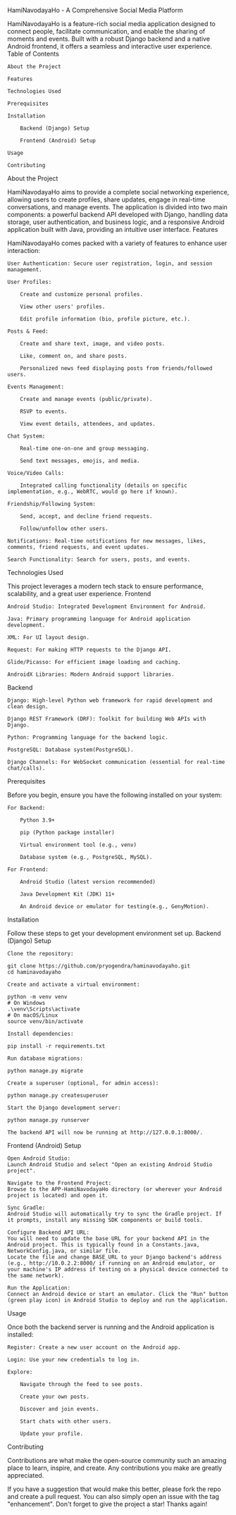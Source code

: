 HamiNavodayaHo - A Comprehensive Social Media Platform

HamiNavodayaHo is a feature-rich social media application designed to connect people, facilitate communication, and enable the sharing of moments and events. Built with a robust Django backend and a native Android frontend, it offers a seamless and interactive user experience.
Table of Contents

    About the Project

    Features

    Technologies Used

    Prerequisites

    Installation

        Backend (Django) Setup

        Frontend (Android) Setup

    Usage

    Contributing

About the Project

HamiNavodayaHo aims to provide a complete social networking experience, allowing users to create profiles, share updates, engage in real-time conversations, and manage events. The application is divided into two main components: a powerful backend API developed with Django, handling data storage, user authentication, and business logic, and a responsive Android application built with Java, providing an intuitive user interface.
Features

HamiNavodayaHo comes packed with a variety of features to enhance user interaction:

    User Authentication: Secure user registration, login, and session management.

    User Profiles:

        Create and customize personal profiles.

        View other users' profiles.

        Edit profile information (bio, profile picture, etc.).

    Posts & Feed:

        Create and share text, image, and video posts.

        Like, comment on, and share posts.

        Personalized news feed displaying posts from friends/followed users.

    Events Management:

        Create and manage events (public/private).

        RSVP to events.

        View event details, attendees, and updates.

    Chat System:

        Real-time one-on-one and group messaging.

        Send text messages, emojis, and media.

    Voice/Video Calls:

        Integrated calling functionality (details on specific implementation, e.g., WebRTC, would go here if known).

    Friendship/Following System:

        Send, accept, and decline friend requests.

        Follow/unfollow other users.

    Notifications: Real-time notifications for new messages, likes, comments, friend requests, and event updates.

    Search Functionality: Search for users, posts, and events.

Technologies Used

This project leverages a modern tech stack to ensure performance, scalability, and a great user experience.
Frontend

    Android Studio: Integrated Development Environment for Android.

    Java: Primary programming language for Android application development.

    XML: For UI layout design.

    Request: For making HTTP requests to the Django API.

    Glide/Picasso: For efficient image loading and caching.

    AndroidX Libraries: Modern Android support libraries.

Backend

    Django: High-level Python web framework for rapid development and clean design.

    Django REST Framework (DRF): Toolkit for building Web APIs with Django.

    Python: Programming language for the backend logic.

    PostgreSQL: Database system(PostgreSQL).

    Django Channels: For WebSocket communication (essential for real-time chat/calls).

Prerequisites

Before you begin, ensure you have the following installed on your system:

    For Backend:

        Python 3.9+

        pip (Python package installer)

        Virtual environment tool (e.g., venv)

        Database system (e.g., PostgreSQL, MySQL).

    For Frontend:

        Android Studio (latest version recommended)

        Java Development Kit (JDK) 11+

        An Android device or emulator for testing(e.g., GenyMotion).

Installation

Follow these steps to get your development environment set up.
Backend (Django) Setup

    Clone the repository:

    git clone https://github.com/pryogendra/haminavodayaho.git
    cd haminavodayaho

    Create and activate a virtual environment:

    python -m venv venv
    # On Windows
    .\venv\Scripts\activate
    # On macOS/Linux
    source venv/bin/activate

    Install dependencies:

    pip install -r requirements.txt

    Run database migrations:

    python manage.py migrate

    Create a superuser (optional, for admin access):

    python manage.py createsuperuser

    Start the Django development server:

    python manage.py runserver

    The backend API will now be running at http://127.0.0.1:8000/.

Frontend (Android) Setup

    Open Android Studio:
    Launch Android Studio and select "Open an existing Android Studio project".

    Navigate to the Frontend Project:
    Browse to the APP-HamiNavodayaHo directory (or wherever your Android project is located) and open it.

    Sync Gradle:
    Android Studio will automatically try to sync the Gradle project. If it prompts, install any missing SDK components or build tools.

    Configure Backend API URL:
    You will need to update the base URL for your backend API in the Android project. This is typically found in a Constants.java, NetworkConfig.java, or similar file.
    Locate the file and change BASE_URL to your Django backend's address (e.g., http://10.0.2.2:8000/ if running on an Android emulator, or your machine's IP address if testing on a physical device connected to the same network).

    Run the Application:
    Connect an Android device or start an emulator. Click the "Run" button (green play icon) in Android Studio to deploy and run the application.

Usage

Once both the backend server is running and the Android application is installed:

    Register: Create a new user account on the Android app.

    Login: Use your new credentials to log in.

    Explore:

        Navigate through the feed to see posts.

        Create your own posts.

        Discover and join events.

        Start chats with other users.

        Update your profile.

Contributing

Contributions are what make the open-source community such an amazing place to learn, inspire, and create. Any contributions you make are greatly appreciated.

If you have a suggestion that would make this better, please fork the repo and create a pull request. You can also simply open an issue with the tag "enhancement".
Don't forget to give the project a star! Thanks again!


